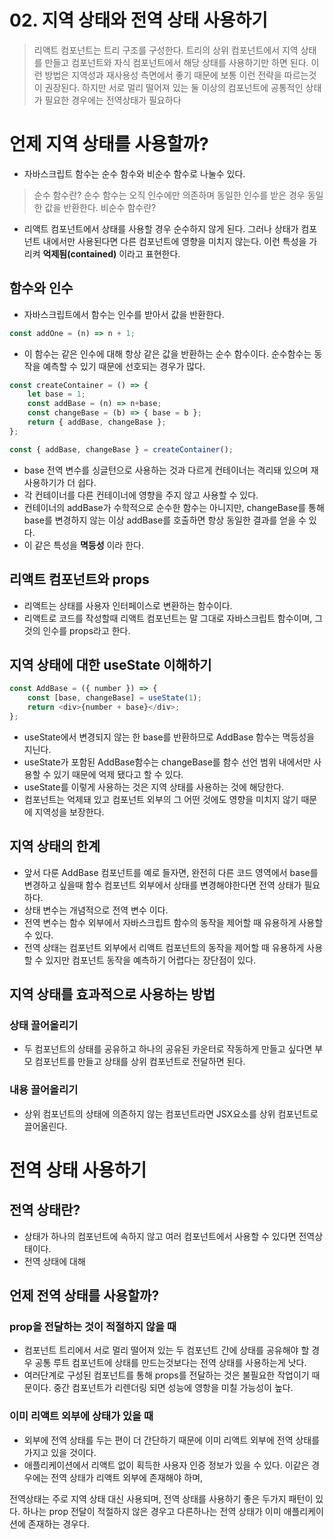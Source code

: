 # 02. 지역 상태와 전역 상태 사용하기

> 리액트 컴포넌트는 트리 구조를 구성한다. 트리의 상위 컴포넌트에서 지역 상태를 만들고 컴포넌트와 자식 컴포넌트에서 해당 상태를 사용하기만 하면 된다. 이런 방법은 지역성과 재사용성 측면에서 좋기 때문에 보통 이런 전략을 따르는것이 권장된다. 
> 하지만 서로 멀리 떨어져 있는 둘 이상의 컴포넌트에 공통적인 상태가 필요한 경우에는 전역상태가 필요하다

# 언제 지역 상태를 사용할까?
- 자바스크립트 함수는 순수 함수와 비순수 함수로 나눌수 있다.
> 순수 함수란? 순수 함수는 오직 인수에만 의존하며 동일한 인수를 받은 경우 동일한 값을 반환한다.
> 비순수 함수란? 
- 리액트 컴포넌트에서 상태를 사용할 경우 순수하지 않게 된다. 그러나 상태가 컴포넌트 내에서만 사용된다면 다른 컴포넌트에 영향을 미치지 않는다. 이런 특성을 가리켜 **억제됨(contained)** 이라고 표현한다.

## 함수와 인수
- 자바스크립트에서 함수는 인수를 받아서 값을 반환한다.
```javascript
const addOne = (n) => n + 1;
```
- 이 함수는 같은 인수에 대해 항상 같은 값을 반환하는 순수 함수이다. 순수함수는 동작을 예측할 수 있기 때문에 선호되는 경우가 많다.

```javascript
const createContainer = () => {
    let base = 1;
    const addBase = (n) => n+base;
    const changeBase = (b) => { base = b };
    return { addBase, changeBase };
};

const { addBase, changeBase } = createContainer();
```
- base 전역 변수를 싱글턴으로 사용하는 것과 다르게 컨테이너는 격리돼 있으며 재사용하기가 더 쉽다.
- 각 컨테이너를 다른 컨테이너에 영향을 주지 않고 사용할 수 있다.
- 컨테이너의 addBase가 수학적으로 순수한 함수는 아니지만, changeBase를 통해 base를 변경하지 않는 이상 addBase를 호출하면 항상 동일한 결과를 얻을 수 있다. 
- 이 같은 특성을 **멱등성** 이라 한다.

## 리액트 컴포넌트와 props
- 리액트는 상태를 사용자 인터페이스로 변환하는 함수이다. 
- 리액트로 코드를 작성할때 리액트 컴포넌트는 말 그대로 자바스크립트 함수이며, 그것의 인수를 props라고 한다.

## 지역 상태에 대한 useState 이해하기
```javascript
const AddBase = ({ number }) => {
    const [base, changeBase] = useState(1);
    return <div>{number + base}</div>;
};
```
- useState에서 변경되지 않는 한 base를 반환하므로 AddBase 함수는 멱등성을 지닌다.
- useState가 포함된 AddBase함수는 changeBase를 함수 선언 범위 내에서만 사용할 수 있기 때문에 억제 됐다고 할 수 있다.
- useState를 이렇게 사용하는 것은 지역 상태를 사용하는 것에 해당한다.
- 컴포넌트는 억제돼 있고 컴포넌트 외부의 그 어떤 것에도 영향을 미치지 않기 때문에 지역성을 보장한다.

## 지역 상태의 한계
- 앞서 다룬 AddBase 컴포넌트를 예로 들자면, 완전히 다른 코드 영역에서 base를 변경하고 싶을때 함수 컴포넌트 외부에서 상태를 변경해야한다면 전역 상태가 필요하다.
- 상태 변수는 개념적으로 전역 변수 이다.
- 전역 변수는 함수 외부에서 자바스크립트 함수의 동작을 제어할 때 유용하게 사용할 수 있다.
- 전역 상태는 컴포넌트 외부에서 리액트 컴포넌트의 동작을 제어할 때 유용하게 사용할 수 있지만 컴포넌트 동작을 예측하기 어렵다는 장단점이 있다.

## 지역 상태를 효과적으로 사용하는 방법

### 상태 끌어올리기
- 두 컴포넌트의 상태를 공유하고 하나의 공유된 카운터로 작동하게 만들고 싶다면 부모 컴포넌트를 만들고 상태를 상위 컴포넌트로 전달하면 된다.

### 내용 끌어올리기
- 상위 컴포넌트의 상태에 의존하지 않는 컴포넌트라면 JSX요소를 상위 컴포넌트로 끌어올린다.

# 전역 상태 사용하기

## 전역 상태란?
- 상태가 하나의 컴포넌트에 속하지 않고 여러 컴포넌트에서 사용할 수 있다면 전역상태이다.
- 전역 상태에 대해 

## 언제 전역 상태를 사용할까?
### prop을 전달하는 것이 적절하지 않을 때
- 컴포넌트 트리에서 서로 멀리 떨어져 있는 두 컴포넌트 간에 상태를 공유해야 할 경우 공통 루트 컴포넌트에 상태를 만드는것보다는 전역 상태를 사용하는게 낫다.
- 여러단계로 구성된 컴포넌트를 통해 props를 전달하는 것은 불필요한 작업이기 때문이다. 중간 컴포넌트가 리렌더링 되면 성능에 영항을 미칠 가능성이 높다.

### 이미 리액트 외부에 상태가 있을 때

- 외부에 전역 상태를 두는 편이 더 간단하기 때문에 이미 리액트 외부에 전역 상태를 가지고 있을 것이다.
- 애플리케이션에서 리액트 없이 획득한 사용자 인증 정보가 있을 수 있다. 이같은 경우에는 전역 상태가 리액트 외부에 존재해야 하며, 

전역상태는 주로 지역 상태 대신 사용되며, 전역 상태를 사용하기 좋은 두가지 패턴이 있다.
하나는 prop 전달이 적절하지 않은 경우고 
다른하나는 전역 상태가 이미 애플리케이션에 존재하는 경우다.
